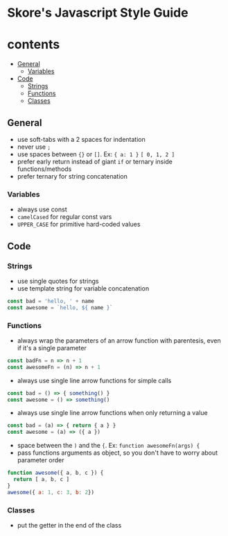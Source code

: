 # Skore's Javascript Style Guide

# contents

- [General](#general)
  - [Variables](#general-variables)
- [Code](#code)
  - [Strings](#code-strings)
  - [Functions](#code-functions)
  - [Classes](#code-classes)

<a name='general'></a>
## General

- use soft-tabs with a 2 spaces for indentation
- never use `;`
- use spaces between `{}` or `[]`. Ex: `{ a: 1 }` `[ 0, 1, 2 ]`
- prefer early return instead of giant `if` or ternary inside functions/methods
- prefer ternary for string concatenation

<a name='general-variables'></a>
### Variables

- always use const
- `camelCased` for regular const vars
- `UPPER_CASE` for primitive hard-coded values

<a name='code'></a>
## Code

<a name='code-strings'></a>
### Strings

- use single quotes for strings
- use template string for variable concatenation
```js
const bad = 'hello, ' + name
const awesome = `hello, ${ name }`
```

<a name='code-functions'></a>
### Functions

- always wrap the parameters of an arrow function with parentesis, even if it's a single parameter
```js
const badFn = n => n + 1
const awesomeFn = (n) => n + 1
```
- always use single line arrow functions for simple calls
```js
const bad = () => { something() }
const awesome = () => something()
```
- always use single line arrow functions when only returning a value
```js
const bad = (a) => { return { a } }
const awesome = (a) => ({ a })
```
- space between the `)` and the `{`. Ex: `function awesomeFn(args) {`
- pass functions arguments as object, so you don't have to worry about parameter order
```js
function awesome({ a, b, c }) {
  return [ a, b, c ]
}
awesome({ a: 1, c: 3, b: 2})
```

<a name='code-classes'></a>
### Classes

- put the getter in the end of the class
